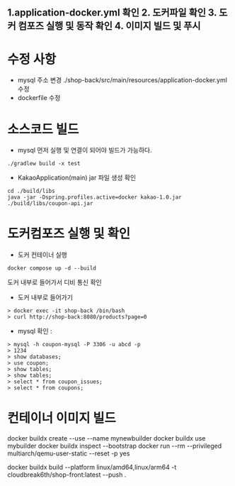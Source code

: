 1.application-docker.yml 확인
2. 도커파일 확인
3. 도커 컴포즈 실행 및 동작 확인
4. 이미지 빌드 및 푸시
---------------------------
# 수정 사항
- mysql 주소 변경 ./shop-back/src/main/resources/application-docker.yml 수정 
- dockerfile 수정

# 소스코드 빌드
- mysql 먼저 실행 및 연결이 되어야 빌드가 가능하다.
```
./gradlew build -x test
```

- KakaoApplication(main) jar 파일 생성 확인
```
cd ./build/libs
java -jar -Dspring.profiles.active=docker kakao-1.0.jar
./build/libs/coupon-api.jar
```

# 도커컴포즈 실행 및 확인
- 도커 컨테이너 실행
```
docker compose up -d --build
```

도커 내부로 들어가서 디비 통신 확인
- 도커 내부로 들어가기
```
> docker exec -it shop-back /bin/bash
> curl http://shop-back:8080/products?page=0
```
- mysql 확인 :
```
> mysql -h coupon-mysql -P 3306 -u abcd -p
> 1234
> show databases;
> use coupon;
> show tables;
> show tables;
> select * from coupon_issues;
> select * from coupons;
```

# 컨테이너 이미지 빌드
docker buildx create --use --name mynewbuilder
docker buildx use mybuilder
docker buildx inspect --bootstrap
docker run --rm --privileged multiarch/qemu-user-static --reset -p yes

docker buildx build --platform linux/amd64,linux/arm64 -t cloudbreak6th/shop-front:latest --push .

